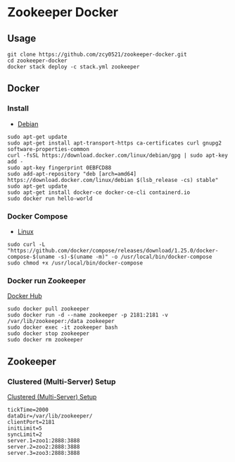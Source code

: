 # Zookeeper Docker

## Usage

```shell script
git clone https://github.com/zcy0521/zookeeper-docker.git
cd zookeeper-docker
docker stack deploy -c stack.yml zookeeper
```

## Docker

### Install

- [Debian](https://docs.docker.com/install/linux/docker-ce/debian)

```shell script
sudo apt-get update
sudo apt-get install apt-transport-https ca-certificates curl gnupg2 software-properties-common
curl -fsSL https://download.docker.com/linux/debian/gpg | sudo apt-key add -
sudo apt-key fingerprint 0EBFCD88
sudo add-apt-repository "deb [arch=amd64] https://download.docker.com/linux/debian $(lsb_release -cs) stable"
sudo apt-get update
sudo apt-get install docker-ce docker-ce-cli containerd.io
sudo docker run hello-world
```
  
### Docker Compose

- [Linux](https://docs.docker.com/compose/install/#install-compose-on-linux-systems)

```shell script
sudo curl -L "https://github.com/docker/compose/releases/download/1.25.0/docker-compose-$(uname -s)-$(uname -m)" -o /usr/local/bin/docker-compose
sudo chmod +x /usr/local/bin/docker-compose
```

### Docker run Zookeeper

[Docker Hub](https://hub.docker.com/_/zookeeper)

```shell script
sudo docker pull zookeeper
sudo docker run -d --name zookeeper -p 2181:2181 -v /var/lib/zookeeper:/data zookeeper
sudo docker exec -it zookeeper bash
sudo docker stop zookeeper
sudo docker rm zookeeper
```

## Zookeeper

### Clustered (Multi-Server) Setup

[Clustered (Multi-Server) Setup](https://zookeeper.apache.org/doc/current/zookeeperAdmin.html#sc_zkMulitServerSetup)

```
tickTime=2000
dataDir=/var/lib/zookeeper/
clientPort=2181
initLimit=5
syncLimit=2
server.1=zoo1:2888:3888
server.2=zoo2:2888:3888
server.3=zoo3:2888:3888
```
